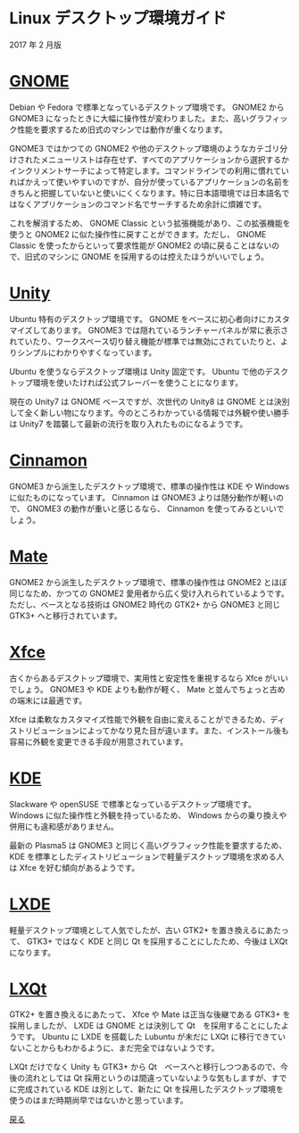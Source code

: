 # Linux デスクトップ環境ガイド

2017 年 2 月版

# [GNOME](https://www.gnome.org/)

Debian や Fedora で標準となっているデスクトップ環境です。 GNOME2 から GNOME3 になったときに大幅に操作性が変わりました。また、高いグラフィック性能を要求するため旧式のマシンでは動作が重くなります。

GNOME3 ではかつての GNOME2 や他のデスクトップ環境のようなカテゴリ分けされたメニューリストは存在せず、すべてのアプリケーションから選択するかインクリメントサーチによって特定します。コマンドラインでの利用に慣れていればかえって使いやすいのですが、自分が使っているアプリケーションの名前をきちんと把握していないと使いにくくなります。特に日本語環境では日本語名ではなくアプリケーションのコマンド名でサーチするため余計に煩雑です。

これを解消するため、 GNOME Classic という拡張機能があり、この拡張機能を使うと GNOME2 に似た操作性に戻すことができます。ただし、 GNOME Classic を使ったからといって要求性能が GNOME2 の頃に戻ることはないので、旧式のマシンに GNOME を採用するのは控えたほうがいいでしょう。

# [Unity](https://unity.ubuntu.com/)

Ubuntu 特有のデスクトップ環境です。 GNOME をベースに初心者向けにカスタマイズしてあります。 GNOME3 では隠れているランチャーパネルが常に表示されていたり、ワークスペース切り替え機能が標準では無効にされていたりと、よりシンプルにわかりやすくなっています。

Ubuntu を使うならデスクトップ環境は Unity 固定です。 Ubuntu で他のデスクトップ環境を使いたければ公式フレーバーを使うことになります。

現在の Unity7 は GNOME ベースですが、次世代の Unity8 は GNOME とは決別して全く新しい物になります。今のところわかっている情報では外観や使い勝手は Unity7 を踏襲して最新の流行を取り入れたものになるようです。

# [Cinnamon](https://cinnamon-spices.linuxmint.com/)

GNOME3 から派生したデスクトップ環境で、標準の操作性は KDE や Windows に似たものになっています。 Cinnamon は GNOME3 よりは随分動作が軽いので、 GNOME3 の動作が重いと感じるなら、 Cinnamon を使ってみるといいでしょう。

# [Mate](https://mate-desktop.org/)

GNOME2 から派生したデスクトップ環境で、標準の操作性は GNOME2 とほぼ同じなため、かつての GNOME2 愛用者から広く受け入れられているようです。ただし、ベースとなる技術は GNOME2 時代の GTK2+ から GNOME3 と同じ GTK3+ へと移行されています。

# [Xfce](https://xfce.org/)

古くからあるデスクトップ環境で、実用性と安定性を重視するなら Xfce がいいでしょう。 GNOME3 や KDE よりも動作が軽く、 Mate と並んでちょっと古めの端末には最適です。

Xfce は柔軟なカスタマイズ性能で外観を自由に変えることができるため、ディストリビューションによってかなり見た目が違います。また、インストール後も容易に外観を変更できる手段が用意されています。

# [KDE](https://www.kde.org/)

Slackware や openSUSE で標準となっているデスクトップ環境です。 Windows に似た操作性と外観を持っているため、 Windows からの乗り換えや併用にも違和感がありません。

最新の Plasma5 は GNOME3 と同じく高いグラフィック性能を要求するため、 KDE を標準としたディストリビューションで軽量デスクトップ環境を求める人は Xfce を好む傾向があるようです。

# [LXDE](http://lxde.org/)

軽量デスクトップ環境として人気でしたが、古い GTK2+ を置き換えるにあたって、 GTK3+ ではなく KDE と同じ Qt を採用することにしたため、今後は LXQt になります。

# [LXQt](http://lxqt.org/)

GTK2+ を置き換えるにあたって、 Xfce や Mate は正当な後継である GTK3+ を採用しましたが、 LXDE は GNOME とは決別して Qt　を採用することにしたようです。 Ubuntu に LXDE を搭載した Lubuntu が未だに LXQt に移行できていないことからもわかるように、まだ完全ではないようです。

LXQt だけでなく Unity も GTK3+ から Qt　ベースへと移行しつつあるので、今後の流れとしては Qt 採用というのは間違っていないような気もしますが、すでに完成されている KDE は別として、新たに Qt を採用したデスクトップ環境を使うのはまだ時期尚早ではないかと思っています。

[戻る](readme.md)
